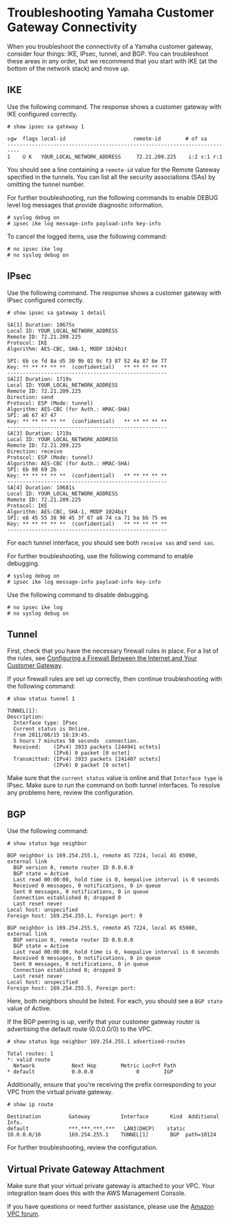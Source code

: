 # Troubleshooting Yamaha Customer Gateway Connectivity<a name="Yamaha_Troubleshooting"></a>

When you troubleshoot the connectivity of a Yamaha customer gateway, consider four things: IKE, IPsec, tunnel, and BGP\. You can troubleshoot these areas in any order, but we recommend that you start with IKE \(at the bottom of the network stack\) and move up\.

## IKE<a name="YamahaIKE"></a>

Use the following command\. The response shows a customer gateway with IKE configured correctly\.

```
# show ipsec sa gateway 1
```

```
sgw  flags local-id                      remote-id        # of sa
--------------------------------------------------------------------------
1    U K   YOUR_LOCAL_NETWORK_ADDRESS     72.21.209.225    i:2 s:1 r:1
```

You should see a line containing a `remote-id` value for the Remote Gateway specified in the tunnels\. You can list all the security associations \(SAs\) by omitting the tunnel number\.

For further troubleshooting, run the following commands to enable DEBUG level log messages that provide diagnostic information\.

```
# syslog debug on
# ipsec ike log message-info payload-info key-info
```

To cancel the logged items, use the following command:

```
# no ipsec ike log
# no syslog debug on
```

## IPsec<a name="YamahaIPsec"></a>

Use the following command\. The response shows a customer gateway with IPsec configured correctly\.

```
# show ipsec sa gateway 1 detail
```

```
SA[1] Duration: 10675s
Local ID: YOUR_LOCAL_NETWORK_ADDRESS
Remote ID: 72.21.209.225
Protocol: IKE
Algorithm: AES-CBC, SHA-1, MODP 1024bit

SPI: 6b ce fd 8a d5 30 9b 02 0c f3 87 52 4a 87 6e 77 
Key: ** ** ** ** **  (confidential)   ** ** ** ** **
----------------------------------------------------
SA[2] Duration: 1719s
Local ID: YOUR_LOCAL_NETWORK_ADDRESS
Remote ID: 72.21.209.225
Direction: send
Protocol: ESP (Mode: tunnel)
Algorithm: AES-CBC (for Auth.: HMAC-SHA)
SPI: a6 67 47 47 
Key: ** ** ** ** **  (confidential)   ** ** ** ** **
----------------------------------------------------
SA[3] Duration: 1719s
Local ID: YOUR_LOCAL_NETWORK_ADDRESS
Remote ID: 72.21.209.225
Direction: receive
Protocol: ESP (Mode: tunnel)
Algorithm: AES-CBC (for Auth.: HMAC-SHA)
SPI: 6b 98 69 2b 
Key: ** ** ** ** **  (confidential)   ** ** ** ** **
----------------------------------------------------
SA[4] Duration: 10681s
Local ID: YOUR_LOCAL_NETWORK_ADDRESS
Remote ID: 72.21.209.225
Protocol: IKE
Algorithm: AES-CBC, SHA-1, MODP 1024bit
SPI: e8 45 55 38 90 45 3f 67 a8 74 ca 71 ba bb 75 ee 
Key: ** ** ** ** **  (confidential)   ** ** ** ** **
----------------------------------------------------
```

For each tunnel interface, you should see both `receive sas` and `send sas`\.

For further troubleshooting, use the following command to enable debugging\.

```
# syslog debug on
# ipsec ike log message-info payload-info key-info
```

Use the following command to disable debugging\.

```
# no ipsec ike log
# no syslog debug on
```

## Tunnel<a name="YamahaTunnel"></a>

First, check that you have the necessary firewall rules in place\. For a list of the rules, see [Configuring a Firewall Between the Internet and Your Customer Gateway](Introduction.md#FirewallRules)\.

If your firewall rules are set up correctly, then continue troubleshooting with the following command:

```
# show status tunnel 1
```

```
TUNNEL[1]: 
Description: 
  Interface type: IPsec
  Current status is Online.
  from 2011/08/15 18:19:45.
  5 hours 7 minutes 58 seconds  connection.
  Received:    (IPv4) 3933 packets [244941 octets]
               (IPv6) 0 packet [0 octet]
  Transmitted: (IPv4) 3933 packets [241407 octets]
               (IPv6) 0 packet [0 octet]
```

Make sure that the `current status` value is online and that `Interface type` is IPsec\. Make sure to run the command on both tunnel interfaces\. To resolve any problems here, review the configuration\.

## BGP<a name="YamahaBGP"></a>

Use the following command:

```
# show status bgp neighbor
```

```
BGP neighbor is 169.254.255.1, remote AS 7224, local AS 65000, external link
  BGP version 0, remote router ID 0.0.0.0
  BGP state = Active
  Last read 00:00:00, hold time is 0, keepalive interval is 0 seconds
  Received 0 messages, 0 notifications, 0 in queue
  Sent 0 messages, 0 notifications, 0 in queue
  Connection established 0; dropped 0
  Last reset never
Local host: unspecified
Foreign host: 169.254.255.1, Foreign port: 0

BGP neighbor is 169.254.255.5, remote AS 7224, local AS 65000, external link
  BGP version 0, remote router ID 0.0.0.0
  BGP state = Active
  Last read 00:00:00, hold time is 0, keepalive interval is 0 seconds
  Received 0 messages, 0 notifications, 0 in queue
  Sent 0 messages, 0 notifications, 0 in queue
  Connection established 0; dropped 0
  Last reset never
Local host: unspecified
Foreign host: 169.254.255.5, Foreign port:
```

Here, both neighbors should be listed\. For each, you should see a `BGP state` value of Active\.

If the BGP peering is up, verify that your customer gateway router is advertising the default route \(0\.0\.0\.0/0\) to the VPC\. 

```
# show status bgp neighbor 169.254.255.1 advertised-routes 
```

```
Total routes: 1
*: valid route
  Network            Next Hop        Metric LocPrf Path
* default            0.0.0.0              0        IGP
```

Additionally, ensure that you're receiving the prefix corresponding to your VPC from the virtual private gateway\. 

```
# show ip route
```

```
Destination         Gateway          Interface       Kind  Additional Info.
default             ***.***.***.***   LAN3(DHCP)    static  
10.0.0.0/16         169.254.255.1    TUNNEL[1]       BGP  path=10124
```

For further troubleshooting, review the configuration\.

## Virtual Private Gateway Attachment<a name="YamahaVGW"></a>

Make sure that your virtual private gateway is attached to your VPC\. Your integration team does this with the AWS Management Console\.

If you have questions or need further assistance, please use the [Amazon VPC forum](https://forums.aws.amazon.com/forum.jspa?forumID=58)\. 